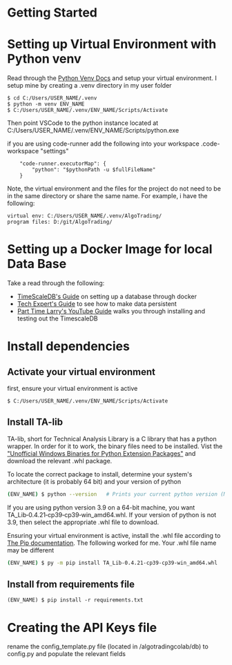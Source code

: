 # Getting Started


# Setting up Virtual Environment with Python venv

Read through the [Python Venv Docs](https://docs.python.org/3/tutorial/venv.html) and setup your virtual environment. I setup mine by creating a .venv directory in my user folder
```
$ cd C:/Users/USER_NAME/.venv
$ python -m venv ENV_NAME
$ C:/Users/USER_NAME/.venv/ENV_NAME/Scripts/Activate
```
Then point VSCode to the python instance located at C:/Users/USER_NAME/.venv/ENV_NAME/Scripts/python.exe 

if you are using code-runner add the following into your workspace .code-workspace "settings" 
```
    "code-runner.executorMap": {
        "python": "$pythonPath -u $fullFileName"
    }
```

Note, the virtual environment and the files for the project do not need to be in the same directory or share the same name. For example, i have the following:
```
virtual env: C:/Users/USER_NAME/.venv/AlgoTrading/
program files: D:/git/AlgoTrading/
```
# Setting up a Docker Image for local Data Base
Take a read through the following: 
* [TimeScaleDB's Guide](https://docs.timescale.com/timescaledb/latest/how-to-guides/install-timescaledb/self-hosted/docker/installation-docker/#docker) on setting up a database through docker
* [Tech Expert's Guide](https://techexpert.tips/timescaledb/timescaledb-docker-installation/) to see how to make data persistent
* [Part Time Larry's YouTube Guide](https://youtu.be/4dwCjaX4QUE?t=604) walks you through installing and testing out the TimescaleDB

# Install dependencies

## Activate your virtual environment
first, ensure your virtual environment is active
```
$ C:/Users/USER_NAME/.venv/ENV_NAME/Scripts/Activate
```
## Install TA-lib
 TA-lib, short for Technical Analysis Library is a C library that has a python wrapper. In order for it to work, the binary files need to be installed. Vist the ["Unofficial Windows Binaries for Python Extension Packages"](https://www.lfd.uci.edu/~gohlke/pythonlibs/#ta-lib) and download the relevant .whl package.

 To locate the correct package to install, determine your system's architecture (it is probably 64 bit) and your version of python

 ```bash
 (ENV_NAME) $ python --version   # Prints your current python version (Make sure you are in the virtual env)
 ```
 
 If you are using python version 3.9 on a 64-bit machine, you want TA_Lib‑0.4.21‑cp39‑cp39‑win_amd64.whl. If your version of python is not 3.9, then select the appropriate .whl file to download. 

 Ensuring your virtual environment is active, install the .whl file according to [The Pip documentation](TA_Lib‑0.4.21‑cp39‑cp39‑win_amd64.whl). The following worked for me. Your .whl file name may be different

 ```bash
(ENV_NAME) $ py -m pip install TA_Lib‑0.4.21‑cp39‑cp39‑win_amd64.whl
 ```

## Install from requirements file
```
(ENV_NAME) $ pip install -r requirements.txt
```
 

# Creating the API Keys file

rename the config_template.py file (located in /algotradingcolab/db) to config.py and populate the relevant fields
